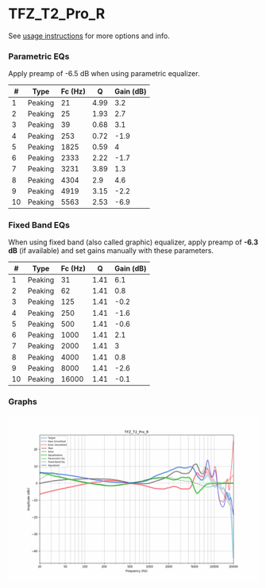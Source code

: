 # TFZ_T2_Pro_R
See [usage instructions](https://github.com/jaakkopasanen/AutoEq#usage) for more options and info.

### Parametric EQs
Apply preamp of -6.5 dB when using parametric equalizer.

|   # | Type    |   Fc (Hz) |    Q |   Gain (dB) |
|-----|---------|-----------|------|-------------|
|   1 | Peaking |        21 | 4.99 |         3.2 |
|   2 | Peaking |        25 | 1.93 |         2.7 |
|   3 | Peaking |        39 | 0.68 |         3.1 |
|   4 | Peaking |       253 | 0.72 |        -1.9 |
|   5 | Peaking |      1825 | 0.59 |         4   |
|   6 | Peaking |      2333 | 2.22 |        -1.7 |
|   7 | Peaking |      3231 | 3.89 |         1.3 |
|   8 | Peaking |      4304 | 2.9  |         4.6 |
|   9 | Peaking |      4919 | 3.15 |        -2.2 |
|  10 | Peaking |      5563 | 2.53 |        -6.9 |

### Fixed Band EQs
When using fixed band (also called graphic) equalizer, apply preamp of **-6.3 dB** (if available) and set gains manually with these parameters.

|   # | Type    |   Fc (Hz) |    Q |   Gain (dB) |
|-----|---------|-----------|------|-------------|
|   1 | Peaking |        31 | 1.41 |         6.1 |
|   2 | Peaking |        62 | 1.41 |         0.8 |
|   3 | Peaking |       125 | 1.41 |        -0.2 |
|   4 | Peaking |       250 | 1.41 |        -1.6 |
|   5 | Peaking |       500 | 1.41 |        -0.6 |
|   6 | Peaking |      1000 | 1.41 |         2.1 |
|   7 | Peaking |      2000 | 1.41 |         3   |
|   8 | Peaking |      4000 | 1.41 |         0.8 |
|   9 | Peaking |      8000 | 1.41 |        -2.6 |
|  10 | Peaking |     16000 | 1.41 |        -0.1 |

### Graphs
![](./TFZ_T2_Pro_R.png)
